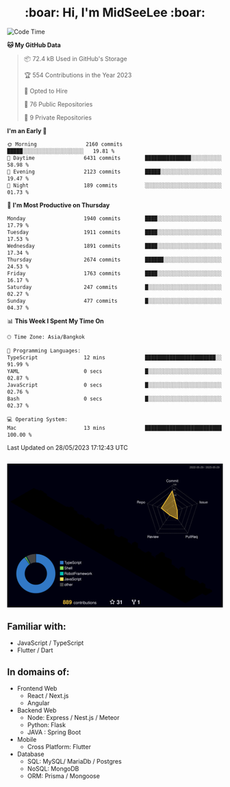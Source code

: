 <h1 align="center"> :boar: Hi, I'm MidSeeLee :boar:</h1>
 
<!--START_SECTION:waka-->
![Code Time](http://img.shields.io/badge/Code%20Time-606%20hrs%2022%20mins-blue)

**🐱 My GitHub Data** 

> 📦 72.4 kB Used in GitHub's Storage 
 > 
> 🏆 554 Contributions in the Year 2023
 > 
> 💼 Opted to Hire
 > 
> 📜 76 Public Repositories 
 > 
> 🔑 9 Private Repositories 
 > 
**I'm an Early 🐤** 

```text
🌞 Morning                2160 commits        █████░░░░░░░░░░░░░░░░░░░░   19.81 % 
🌆 Daytime                6431 commits        ███████████████░░░░░░░░░░   58.98 % 
🌃 Evening                2123 commits        █████░░░░░░░░░░░░░░░░░░░░   19.47 % 
🌙 Night                  189 commits         ░░░░░░░░░░░░░░░░░░░░░░░░░   01.73 % 
```
📅 **I'm Most Productive on Thursday** 

```text
Monday                   1940 commits        ████░░░░░░░░░░░░░░░░░░░░░   17.79 % 
Tuesday                  1911 commits        ████░░░░░░░░░░░░░░░░░░░░░   17.53 % 
Wednesday                1891 commits        ████░░░░░░░░░░░░░░░░░░░░░   17.34 % 
Thursday                 2674 commits        ██████░░░░░░░░░░░░░░░░░░░   24.53 % 
Friday                   1763 commits        ████░░░░░░░░░░░░░░░░░░░░░   16.17 % 
Saturday                 247 commits         █░░░░░░░░░░░░░░░░░░░░░░░░   02.27 % 
Sunday                   477 commits         █░░░░░░░░░░░░░░░░░░░░░░░░   04.37 % 
```


📊 **This Week I Spent My Time On** 

```text
🕑︎ Time Zone: Asia/Bangkok

💬 Programming Languages: 
TypeScript               12 mins             ███████████████████████░░   91.99 % 
YAML                     0 secs              █░░░░░░░░░░░░░░░░░░░░░░░░   02.87 % 
JavaScript               0 secs              █░░░░░░░░░░░░░░░░░░░░░░░░   02.76 % 
Bash                     0 secs              █░░░░░░░░░░░░░░░░░░░░░░░░   02.37 % 

💻 Operating System: 
Mac                      13 mins             █████████████████████████   100.00 % 
```


 Last Updated on 28/05/2023 17:12:43 UTC
<!--END_SECTION:waka-->

##

![](./profile-3d-contrib/profile-night-rainbow.svg)

## Familiar with:
- JavaScript / TypeScript
- Flutter / Dart

## In domains of:
- Frontend Web
  - React / Next.js
  - Angular
- Backend Web
  - Node: Express / Nest.js / Meteor
  - Python: Flask
  - JAVA : Spring Boot
- Mobile
  - Cross Platform: Flutter
- Database
  - SQL: MySQL/ MariaDb / Postgres
  - NoSQL: MongoDB
  - ORM: Prisma / Mongoose
